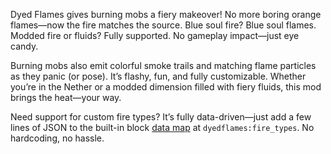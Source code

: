 Dyed Flames gives burning mobs a fiery makeover! No more boring orange flames—now the fire matches the source. Blue soul fire? Blue soul flames. Modded fire or fluids? Fully supported. No gameplay impact—just eye candy.

Burning mobs also emit colorful smoke trails and matching flame particles as they panic (or pose). It’s flashy, fun, and fully customizable. Whether you’re in the Nether or a modded dimension filled with fiery fluids, this mod brings the heat—your way.

Need support for custom fire types? It’s fully data-driven—just add a few lines of JSON to the built-in block [data map](https://docs.neoforged.net/docs/resources/server/datamaps/) at `dyedflames:fire_types`. No hardcoding, no hassle.